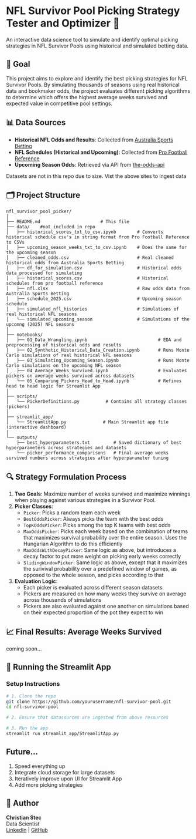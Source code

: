 # NFL Survivor Pool Picking Strategy Tester and Optimizer 🏈
An interactive data science tool to simulate and identify optimal picking strategies in NFL Survivor Pools using historical and simulated betting data.


## 🎯 Goal

This project aims to explore and identify the best picking strategies for NFL Survivor Pools. By simulating thousands of seasons using real historical data and bookmaker odds, the project evaluates different picking algorithms to determine which offers the highest average weeks survived and expected value in competitive pool settings.


## 📊 Data Sources

- **Historical NFL Odds and Results**: Collected from [Australia Sports Betting](https://www.aussportsbetting.com/data/historical-nfl-results-and-odds-data/)
- **NFL Schedules (Historical and Upcoming)**: Collected from [Pro Football Reference](https://www.pro-football-reference.com/years/2024/games.htm)
- **Upcoming Season Odds**: Retrieved via API from [the-odds-api](https://the-odds-api.com)

Datasets are not in this repo due to size. Vist the above sites to ingest data


## 🗂️ Project Structure
```plaintext
nfl_survivor_pool_picker/
│
├── README.md                       # This file
├── data/    #not included in repo
│   ├── historical_scores_txt_to_csv.ipynb        # Converts historical schedule csv's in string format from Pro Football Reference to CSVs
│   ├── upcoming_season_weeks_txt_to_csv.ipynb    # Does the same for the upcoming season
│   ├── cleaned_odds.csv                          # Real cleaned historical odds from Australia Sports Betting
│   ├── df_for_simulation.csv                     # Historical odds data processed for simulating
│   ├── historical_scores.csv                     # Historical schedules from pro football reference
│   ├── nfl.xlsx                                  # Raw odds data from Australia Sports Betting
│   ├── schedule_2025.csv                         # Upcoming season schedule
│   ├── simulated_nfl_histories                   # Simulations of real historical NFL seasons
│   └── simulated_upcoming_season                 # Simulations of the upcomng (2025) NFL seasons
│
├── notebooks/
│   ├── 01_Data_Wrangling.ipynb                           # EDA and preprocessing of historical odds and results
│   ├── 02_Synthetic_Historical_Data_Creation.ipynb       # Runs Monte Carlo simulations of real historical NFL seasons
│   ├── 03_Simulating_Upcoming_Season.ipynb               # Runs Monte Carlo simulations on the upcoming NFL season 
│   ├── 04_Average_Weeks_Survived.ipynb                   # Evaluates pickers on average weeks survived across datasets
│   └── 05_Comparing_Pickers_Head_to_Head.ipynb           # Refines head to head logic for Streamlit App
│
├── scripts/
│   └── PickerDefinitions.py          # Contains all strategy classes (pickers)
│
├── streamlit_app/
│   └── StreamlitApp.py              # Main Streamlit app file (interactive dashboard)
│   
└── outputs/
    ├── best_hyperparameters.txt         # Saved dictionary of best hyperparameters across strategies and datasets
    └── picker_performance_comparisons   # Final average weeks survived numbers across strategies after hyperparameter tuning
```


## 🔍 Strategy Formulation Process

1. **Two Goals**: Maximize number of weeks survived and maximize winnings when playing against various strategies in a Survivor Pool.
2. **Picker Classes**:
    - `Picker`: Picks a random team each week
    - `BestOddsPicker`: Always picks the team with the best odds
    - `TopKOddsPicker`: Picks among the top K teams with best odds
    - `MaxOddsPicker`: Picks each week based on the combination of teams that maximizes survival probability over the entire season. Uses the Hungarian Algorithm to do this efficiently
    - `MaxOddsWithDecayPicker`: Same logic as above, but introduces a decay factor to put more weight on picking early weeks correctly
    - `SlidingWindowPicker`: Same logic as above, except that it maximizes the surivival probability over a predefined window of games, as opposed to the whole season, and picks according to that
3. **Evaluation Logic**:
    - Each picker is evaluated across different season datasets.
    - Pickers are measured on how many weeks they survive on average across thousands of simulations 
    - Pickers are also evaluated against one another on simulations based on their expected proportion of the pot they expect to win

## 📈 Final Results: Average Weeks Survived

coming soon...


## 🚀 Running the Streamlit App

### Setup Instructions

```bash
# 1. Clone the repo
git clone https://github.com/yourusername/nfl-survivor-pool.git
cd nfl-survivor-pool

# 2. Ensure that datasources are ingested from above resources

# 3. Run the app
streamlit run streamlit_app/StreamlitApp.py
```

## Future...

1. Speed everything up
2. Integrate cloud storage for large datasets
3. Iteratively improve upon UI for Streamlit App
4. Add more picking strategies


## 👤 Author

**Christian Stec**  
Data Scientist  
[LinkedIn](https://linkedin.com/in/christian-stec) | [GitHub](https://github.com/cstec15)
